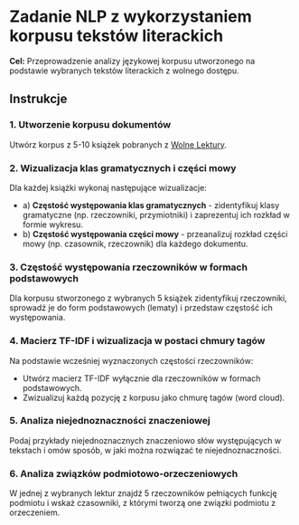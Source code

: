 
# Zadanie NLP z wykorzystaniem korpusu tekstów literackich

**Cel:** Przeprowadzenie analizy językowej korpusu utworzonego na podstawie wybranych tekstów literackich z wolnego dostępu.

## Instrukcje

### 1. Utworzenie korpusu dokumentów
Utwórz korpus z 5-10 książek pobranych z [Wolne Lektury](https://wolnelektury.pl/).

### 2. Wizualizacja klas gramatycznych i części mowy
Dla każdej książki wykonaj następujące wizualizacje:

- a) **Częstość występowania klas gramatycznych** - zidentyfikuj klasy gramatyczne (np. rzeczowniki, przymiotniki) i zaprezentuj ich rozkład w formie wykresu.
- b) **Częstość występowania części mowy** - przeanalizuj rozkład części mowy (np. czasownik, rzeczownik) dla każdego dokumentu.

### 3. Częstość występowania rzeczowników w formach podstawowych
Dla korpusu stworzonego z wybranych 5 książek zidentyfikuj rzeczowniki, sprowadź je do form podstawowych (lematy) i przedstaw częstość ich występowania.

### 4. Macierz TF-IDF i wizualizacja w postaci chmury tagów
Na podstawie wcześniej wyznaczonych częstości rzeczowników:

- Utwórz macierz TF-IDF wyłącznie dla rzeczowników w formach podstawowych.
- Zwizualizuj każdą pozycję z korpusu jako chmurę tagów (word cloud).

### 5. Analiza niejednoznaczności znaczeniowej
Podaj przykłady niejednoznacznych znaczeniowo słów występujących w tekstach i omów sposób, w jaki można rozwiązać te niejednoznaczności.

### 6. Analiza związków podmiotowo-orzeczeniowych
W jednej z wybranych lektur znajdź 5 rzeczowników pełniących funkcję podmiotu i wskaż czasowniki, z którymi tworzą one związki podmiotu z orzeczeniem.
